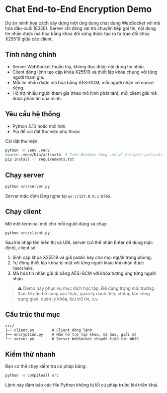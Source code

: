 # Chat End-to-End Encryption Demo

Dự án minh họa cách xây dựng một ứng dụng chat dùng WebSocket với mã hóa đầu-cuối (E2EE). Server chỉ đóng vai trò chuyển tiếp gói tin, nội dung tin nhắn được mã hóa bằng khóa đối xứng được tạo ra từ trao đổi khóa X25519 giữa các client.

## Tính năng chính

- Server WebSocket thuần túy, không đọc được nội dung tin nhắn.
- Client dòng lệnh tạo cặp khóa X25519 và thiết lập khóa chung với từng người tham gia.
- Mỗi tin nhắn được mã hóa bằng AES-GCM, mỗi người nhận có nonce riêng.
- Hỗ trợ nhiều người tham gia (theo mô hình phát tán), mỗi client giải mã được phần tin của mình.

## Yêu cầu hệ thống

- Python 3.10 hoặc mới hơn.
- Pip để cài đặt thư viện phụ thuộc.

Cài đặt thư viện:

```bash
python -m venv .venv
source .venv/bin/activate  # Trên Windows dùng .venv\\Scripts\\activate
pip install -r requirements.txt
```

## Chạy server

```bash
python src/server.py
```

Server mặc định lắng nghe tại `ws://127.0.0.1:8765`.

## Chạy client

Mở một terminal mới cho mỗi người dùng và chạy:

```bash
python src/client.py
```

Sau khi nhập tên hiển thị và URL server (có thể nhấn Enter để dùng mặc định), client sẽ:

1. Sinh cặp khóa X25519 và gửi public key cho mọi người trong phòng.
2. Tự động thiết lập khóa bí mật với từng người khác khi nhận được `handshake`.
3. Mã hóa tin nhắn gửi đi bằng AES-GCM với khóa tương ứng từng người nhận.

> ⚠️ Demo này phục vụ mục đích học tập. Để dùng trong môi trường thực tế cần bổ sung xác thực, quản lý danh tính, chống tấn công trung gian, quản lý khóa, lưu trữ tin, v.v.

## Cấu trúc thư mục

```
src/
├── client.py        # Client dòng lệnh
├── encryption.py    # Hàm hỗ trợ tạo khóa, mã hóa, giải mã
└── server.py        # Server WebSocket chuyển tiếp tin nhắn
```

## Kiểm thử nhanh

Bạn có thể chạy kiểm tra cú pháp bằng:

```bash
python -m compileall src
```

Lệnh này đảm bảo các file Python không bị lỗi cú pháp trước khi triển khai.
